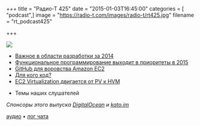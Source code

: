 +++
title = "Радио-Т 425"
date = "2015-01-03T16:45:00"
categories = [ "podcast",]
image = "https://radio-t.com/images/radio-t/rt425.jpg"
filename = "rt_podcast425"

+++

![](https://radio-t.com/images/radio-t/rt425.jpg)

* [Важное в области разработки за 2014](http://marxsoftware.blogspot.com/2014/12/big-news-2014.html)
* [Функциональное программирование выходит в приоритеты в 2015](http://prsm.tc/Bhgj9R)
* [GitHub для воровства Amazon EC2](http://it.slashdot.org/story/15/01/02/2342228/bots-scanning-github-to-steal-amazon-ec2-keys)
* [Для кого код?](http://prsm.tc/RMqVD7)
* [EC2 Virtualization двигается от PV к HVM](http://prsm.tc/z7iEU6)
- Темы наших слушателей

_Спонсоры этого выпуска [DigitalOcean](https://www.digitalocean.com) и [kato.im](https://kato.im)_

[аудио](http://cdn.radio-t.com/rt_podcast425.mp3) • [лог чата](http://chat.radio-t.com/logs/radio-t-425.html)
<audio src="http://cdn.radio-t.com/rt_podcast425.mp3" preload="none"></audio>